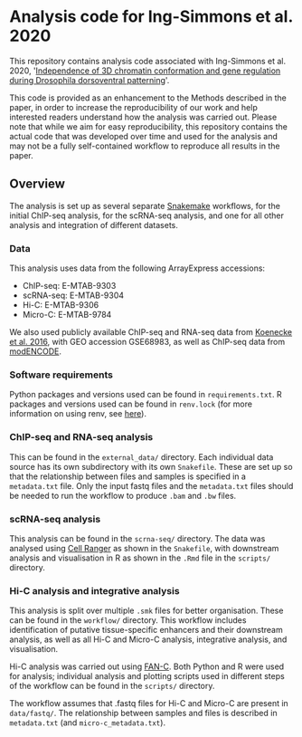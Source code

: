 # Analysis code for Ing-Simmons et al. 2020

This repository contains analysis code associated with Ing-Simmons et al. 2020, '[Independence of 3D chromatin conformation and gene regulation during Drosophila dorsoventral patterning](https://www.biorxiv.org/content/10.1101/2020.07.07.186791v1)'.

This code is provided as an enhancement to the Methods described in the paper, in order to increase the reproducibility of our work and help interested readers understand how the analysis was carried out. Please note that while we aim for easy reproducibility, this repository contains the actual code that was developed over time and used for the analysis and may not be a fully self-contained workflow to reproduce all results in the paper. 

## Overview
The analysis is set up as several separate [Snakemake](https://snakemake.readthedocs.io/en/stable/) workflows, for the initial ChIP-seq analysis, for the scRNA-seq analysis, and one for all other analysis and integration of different datasets. 

### Data

This analysis uses data from the following ArrayExpress accessions:
* ChIP-seq: E-MTAB-9303
* scRNA-seq: E-MTAB-9304
* Hi-C: E-MTAB-9306
* Micro-C: E-MTAB-9784

We also used publicly available ChIP-seq and RNA-seq data from [Koenecke et al. 2016](https://genomebiology.biomedcentral.com/articles/10.1186/s13059-016-1057-2), with GEO accession GSE68983, as well as ChIP-seq data from [modENCODE](http://www.modencode.org/).

### Software requirements

Python packages and versions used can be found in `requirements.txt`. R packages and versions used can be found in `renv.lock` (for more information on using renv, see [here](https://rstudio.github.io/renv/articles/renv.html)).

### ChIP-seq and RNA-seq analysis

This can be found in the `external_data/` directory. Each individual data source has its own subdirectory with its own `Snakefile`. These are set up so that the relationship between files and samples is specified in a `metadata.txt` file. Only the input fastq files and the `metadata.txt` files should be needed to run the workflow to produce `.bam` and `.bw` files. 

### scRNA-seq analysis

This analysis can be found in the `scrna-seq/` directory. The data was analysed using [Cell Ranger](https://support.10xgenomics.com/single-cell-gene-expression/software/pipelines/latest/what-is-cell-ranger) as shown in the `Snakefile`, with downstream analysis and visualisation in R as shown in the `.Rmd` file in the `scripts/` directory. 

### Hi-C analysis and integrative analysis

This analysis is split over multiple `.smk` files for better organisation. These can be found in the `workflow/` directory. This workflow includes identification of putative tissue-specific enhancers and their downstream analysis, as well as all Hi-C and Micro-C analysis, integrative analysis, and visualisation.

Hi-C analysis was carried out using [FAN-C](https://fan-c.readthedocs.io/en/latest/). Both Python and R were used for analysis; individual analysis and plotting scripts used in different steps of the workflow can be found in the `scripts/` directory. 

The workflow assumes that .fastq files for Hi-C and Micro-C are present in `data/fastq/`. The relationship between samples and files is described in `metadata.txt` (and `micro-c_metadata.txt`).

